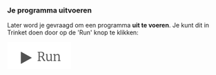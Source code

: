### Je programma uitvoeren

Later word je gevraagd om een programma **uit te voeren**. Je kunt dit in Trinket doen door op de 'Run' knop te klikken:

![De Trinket run-knop](images/runButton.png)